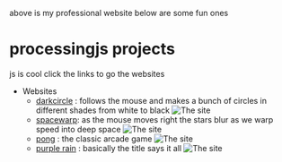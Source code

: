 above is my professional website below are some fun ones
# processingjs projects
js is cool
click the links to go the websites
* Websites
  * [darkcircle](docfate111.github.io/p5js/circles/index.html) : follows the mouse and makes a bunch of circles in different shades from white to black
  ![The site](https://docfate111.github.io/images/darkcircle.png)
  * [spacewarp](docfate111.github.io/p5js/spacewarp/site.html): as the mouse moves right the stars blur as we warp speed into deep space
  ![The site](https://docfate111.github.io/images/spacewarp.png)
  * [pong](docfate111.github.io/p5js/pong/index.html) : the classic arcade game
  ![The site](https://docfate111.github.io/images/pong.png)
  * [purple rain](docfate111.github.io/p5js/purplerain/index.html) : basically the title says it all
  ![The site](https://docfate111.github.io/images/purple.png)
